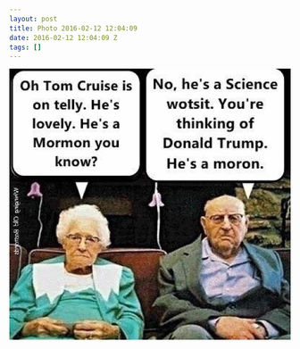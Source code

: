 ```yaml
---
layout: post
title: Photo 2016-02-12 12:04:09
date: 2016-02-12 12:04:09 Z
tags: []
---
```

![](/media/2016/02/139166800714.jpg)
